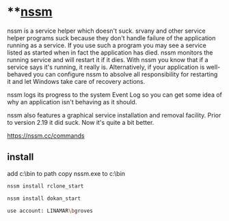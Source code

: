 # **[nssm](https://nssm.cc/)

nssm is a service helper which doesn't suck. srvany and other service helper programs suck because they don't handle failure of the application running as a service. If you use such a program you may see a service listed as started when in fact the application has died. nssm monitors the running service and will restart it if it dies. With nssm you know that if a service says it's running, it really is. Alternatively, if your application is well-behaved you can configure nssm to absolve all responsibility for restarting it and let Windows take care of recovery actions.

nssm logs its progress to the system Event Log so you can get some idea of why an application isn't behaving as it should.

nssm also features a graphical service installation and removal facility. Prior to version 2.19 it did suck. Now it's quite a bit better.

<https://nssm.cc/commands>

## install

add c:\bin to path
copy nssm.exe to c:\bin

<!-- run as admin -->
```bash
nssm install rclone_start

nssm install dokan_start

use account: LINAMAR\bgroves
```
